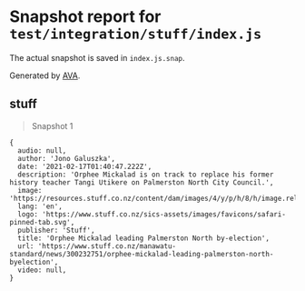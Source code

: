 # Snapshot report for `test/integration/stuff/index.js`

The actual snapshot is saved in `index.js.snap`.

Generated by [AVA](https://avajs.dev).

## stuff

> Snapshot 1

    {
      audio: null,
      author: 'Jono Galuszka',
      date: '2021-02-17T01:40:47.222Z',
      description: 'Orphee Mickalad is on track to replace his former history teacher Tangi Utikere on Palmerston North City Council.',
      image: 'https://resources.stuff.co.nz/content/dam/images/4/y/p/h/8/h/image.related.StuffLandscapeSixteenByNine.1420x800.4yr12n.png/1613526047477.jpg',
      lang: 'en',
      logo: 'https://www.stuff.co.nz/sics-assets/images/favicons/safari-pinned-tab.svg',
      publisher: 'Stuff',
      title: 'Orphee Mickalad leading Palmerston North by-election',
      url: 'https://www.stuff.co.nz/manawatu-standard/news/300232751/orphee-mickalad-leading-palmerston-north-byelection',
      video: null,
    }
